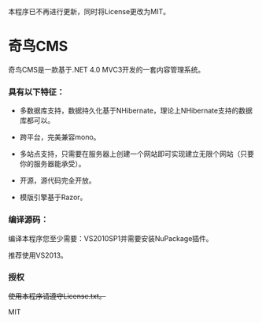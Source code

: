 本程序已不再进行更新，同时将License更改为MIT。

# 奇鸟CMS

奇鸟CMS是一款基于.NET 4.0 MVC3开发的一套内容管理系统。

### 具有以下特征：

* 多数据库支持，数据持久化基于NHibernate，理论上NHibernate支持的数据库都可以。

* 跨平台，完美兼容mono。

* 多站点支持，只需要在服务器上创建一个网站即可实现建立无限个网站（只要你的服务器能承受）。

* 开源，源代码完全开放。

* 模版引擎基于Razor。



### 编译源码：

编译本程序您至少需要：VS2010SP1并需要安装NuPackage插件。

推荐使用VS2013。

### 授权

~~使用本程序请遵守License.txt。~~

MIT
